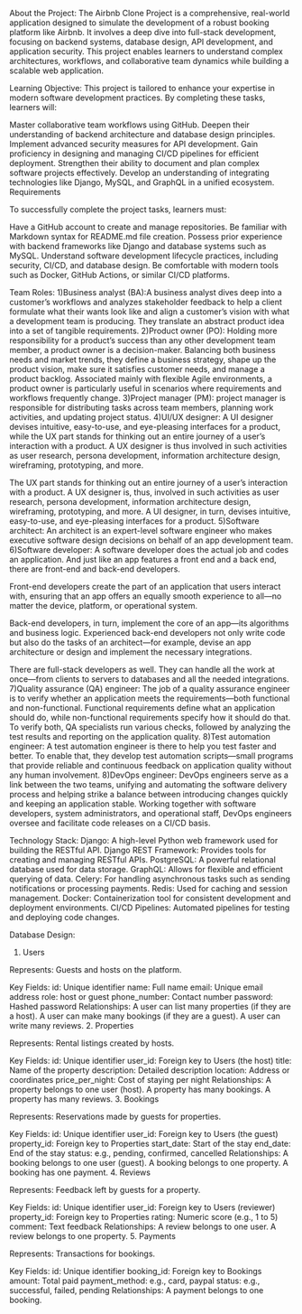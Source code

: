 About the Project:
The Airbnb Clone Project is a comprehensive, real-world application designed to simulate the development of a robust booking platform like Airbnb. It involves a deep dive into full-stack development, focusing on backend systems, database design, API development, and application security. This project enables learners to understand complex architectures, workflows, and collaborative team dynamics while building a scalable web application.

Learning Objective:
This project is tailored to enhance your expertise in modern software development practices. By completing these tasks, learners will:

Master collaborative team workflows using GitHub.
Deepen their understanding of backend architecture and database design principles.
Implement advanced security measures for API development.
Gain proficiency in designing and managing CI/CD pipelines for efficient deployment.
Strengthen their ability to document and plan complex software projects effectively.
Develop an understanding of integrating technologies like Django, MySQL, and GraphQL in a unified ecosystem.
Requirements

To successfully complete the project tasks, learners must:

Have a GitHub account to create and manage repositories.
Be familiar with Markdown syntax for README.md file creation.
Possess prior experience with backend frameworks like Django and database systems such as MySQL.
Understand software development lifecycle practices, including security, CI/CD, and database design.
Be comfortable with modern tools such as Docker, GitHub Actions, or similar CI/CD platforms.

Team Roles:
1)Business analyst (BA):A business analyst dives deep into a customer’s workflows and analyzes stakeholder feedback to help a client formulate what their wants look like and align a customer’s vision with what a development team is producing. They translate an abstract product idea into a set of tangible requirements.
2)Product owner (PO): Holding more responsibility for a product’s success than any other development team member, a product owner is a decision-maker. Balancing both business needs and market trends, they define a business strategy, shape up the product vision, make sure it satisfies customer needs, and manage a product backlog. Associated mainly with flexible Agile environments, a product owner is particularly useful in scenarios where requirements and workflows frequently change.
3)Project manager (PM): project manager is responsible for distributing tasks across team members, planning work activities, and updating project status.
4)UI/UX designer: A UI designer devises intuitive, easy-to-use, and eye-pleasing interfaces for a product, while the UX part stands for thinking out an entire journey of a user’s interaction with a product. A UX designer is thus involved in such activities as user research, persona development, information architecture design, wireframing, prototyping, and more.

The UX part stands for thinking out an entire journey of a user’s interaction with a product. A UX designer is, thus, involved in such activities as user research, persona development, information architecture design, wireframing, prototyping, and more. A UI designer, in turn, devises intuitive, easy-to-use, and eye-pleasing interfaces for a product.
5)Software architect: An architect is an expert-level software engineer who makes executive software design decisions on behalf of an app development team.
6)Software developer: A software developer does the actual job and codes an application. And just like an app features a front end and a back end, there are front-end and back-end developers.

Front-end developers create the part of an application that users interact with, ensuring that an app offers an equally smooth experience to all—no matter the device, platform, or operational system.

Back-end developers, in turn, implement the core of an app—its algorithms and business logic. Experienced back-end developers not only write code but also do the tasks of an architect—for example, devise an app architecture or design and implement the necessary integrations.

There are full-stack developers as well. They can handle all the work at once—from clients to servers to databases and all the needed integrations.
7)Quality assurance (QA) engineer: The job of a quality assurance engineer is to verify whether an application meets the requirements—both functional and non-functional. Functional requirements define what an application should do, while non-functional requirements specify how it should do that. To verify both, QA specialists run various checks, followed by analyzing the test results and reporting on the application quality.
8)Test automation engineer: A test automation engineer is there to help you test faster and better. To enable that, they develop test automation scripts—small programs that provide reliable and continuous feedback on application quality without any human involvement.
8)DevOps engineer:  DevOps engineers serve as a link between the two teams, unifying and automating the software delivery process and helping strike a balance between introducing changes quickly and keeping an application stable. Working together with software developers, system administrators, and operational staff, DevOps engineers oversee and facilitate code releases on a CI/CD basis.

Technology Stack:
Django: A high-level Python web framework used for building the RESTful API.
Django REST Framework: Provides tools for creating and managing RESTful APIs.
PostgreSQL: A powerful relational database used for data storage.
GraphQL: Allows for flexible and efficient querying of data.
Celery: For handling asynchronous tasks such as sending notifications or processing payments.
Redis: Used for caching and session management.
Docker: Containerization tool for consistent development and deployment environments.
CI/CD Pipelines: Automated pipelines for testing and deploying code changes.


Database Design:

1. Users

Represents: Guests and hosts on the platform.

Key Fields:
id: Unique identifier
name: Full name
email: Unique email address
role: host or guest
phone_number: Contact number
password: Hashed password
Relationships:
A user can list many properties (if they are a host).
A user can make many bookings (if they are a guest).
A user can write many reviews.
2. Properties

Represents: Rental listings created by hosts.

Key Fields:
id: Unique identifier
user_id: Foreign key to Users (the host)
title: Name of the property
description: Detailed description
location: Address or coordinates
price_per_night: Cost of staying per night
Relationships:
A property belongs to one user (host).
A property has many bookings.
A property has many reviews.
3. Bookings

Represents: Reservations made by guests for properties.

Key Fields:
id: Unique identifier
user_id: Foreign key to Users (the guest)
property_id: Foreign key to Properties
start_date: Start of the stay
end_date: End of the stay
status: e.g., pending, confirmed, cancelled
Relationships:
A booking belongs to one user (guest).
A booking belongs to one property.
A booking has one payment.
4. Reviews

Represents: Feedback left by guests for a property.

Key Fields:
id: Unique identifier
user_id: Foreign key to Users (reviewer)
property_id: Foreign key to Properties
rating: Numeric score (e.g., 1 to 5)
comment: Text feedback
Relationships:
A review belongs to one user.
A review belongs to one property.
5. Payments

Represents: Transactions for bookings.

Key Fields:
id: Unique identifier
booking_id: Foreign key to Bookings
amount: Total paid
payment_method: e.g., card, paypal
status: e.g., successful, failed, pending
Relationships:
A payment belongs to one booking.
